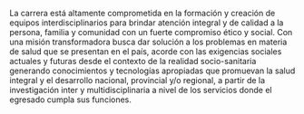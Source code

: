 ﻿La carrera está altamente comprometida en la formación y creación de equipos interdisciplinarios para brindar atención integral y de calidad a la persona, familia y comunidad con un fuerte compromiso ético y social. Con una misión transformadora busca dar solución a los problemas en materia de salud que se presentan en el país, acorde con las exigencias sociales actuales y futuras desde el contexto de la realidad socio-sanitaria generando conocimientos y tecnologías apropiadas que promuevan la salud integral y el desarrollo nacional, provincial y/o regional, a partir de la investigación inter y multidisciplinaria a nivel de los servicios donde el egresado cumpla sus funciones.
